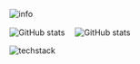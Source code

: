![info](https://i.imgur.com/k7ENIIO.png)

![GitHub stats](https://github-readme-stats.vercel.app/api?username=HxX2&show_icons=true&bg_color=0A0909&border_radius=8&title_color=f1ffff&icon_color=ffffff&text_color=909090&hide_border=true&line_height=24)　 ![GitHub stats](https://github-readme-stats.vercel.app/api/top-langs/?username=HxX2&layout=compact&show_icons=true&bg_color=0A0909&border_radius=8&title_color=f1ffff&icon_color=ffffff&text_color=909090&hide_border=true&langs_count=8)

![techstack](https://i.imgur.com/NCJbi5e.png)
